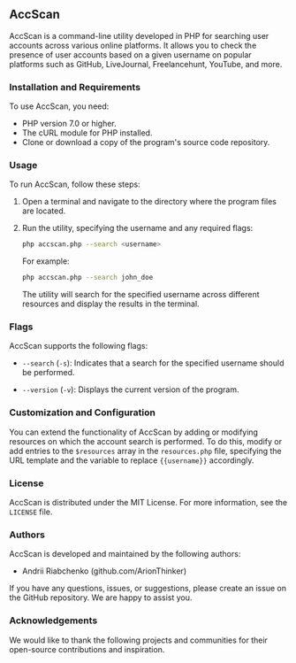 ## AccScan

AccScan is a command-line utility developed in PHP for searching user accounts across various online platforms. It allows you to check the presence of user accounts based on a given username on popular platforms such as GitHub, LiveJournal, Freelancehunt, YouTube, and more.

### Installation and Requirements

To use AccScan, you need:

- PHP version 7.0 or higher.
- The cURL module for PHP installed.
- Clone or download a copy of the program's source code repository.

### Usage

To run AccScan, follow these steps:

1. Open a terminal and navigate to the directory where the program files are located.

2. Run the utility, specifying the username and any required flags:

   ```bash
   php accscan.php --search <username>
   ```

   For example:

   ```bash
   php accscan.php --search john_doe
   ```

   The utility will search for the specified username across different resources and display the results in the terminal.

### Flags

AccScan supports the following flags:

- `--search` (`-s`): Indicates that a search for the specified username should be performed.

- `--version` (`-v`): Displays the current version of the program.

### Customization and Configuration

You can extend the functionality of AccScan by adding or modifying resources on which the account search is performed. To do this, modify or add entries to the `$resources` array in the `resources.php` file, specifying the URL template and the variable to replace `{{username}}` accordingly.

### License

AccScan is distributed under the MIT License. For more information, see the `LICENSE` file.

### Authors

AccScan is developed and maintained by the following authors:

- Andrii Riabchenko (github.com/ArionThinker)

If you have any questions, issues, or suggestions, please create an issue on the GitHub repository. We are happy to assist you.

### Acknowledgements

We would like to thank the following projects and communities for their open-source contributions and inspiration.

